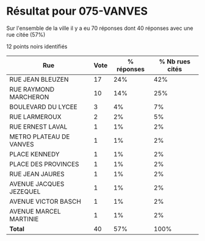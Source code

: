 # Résultat pour 075-VANVES

Sur l'ensemble de la ville il y a eu 70 réponses dont 40 réponses avec une rue citée (57%)

12 points noirs identifiés

| Rue | Vote | % réponses | % Nb rues cités|
|-----|------|------------|----------------|
| RUE JEAN BLEUZEN | 17 | 24% | 42%|
| RUE RAYMOND MARCHERON | 10 | 14% | 25%|
| BOULEVARD DU LYCEE | 3 | 4% | 7%|
| RUE LARMEROUX | 2 | 2% | 5%|
| RUE ERNEST LAVAL | 1 | 1% | 2%|
| METRO PLATEAU DE VANVES | 1 | 1% | 2%|
| PLACE KENNEDY | 1 | 1% | 2%|
| PLACE DES PROVINCES | 1 | 1% | 2%|
| RUE JEAN JAURES | 1 | 1% | 2%|
| AVENUE JACQUES JEZEQUEL | 1 | 1% | 2%|
| AVENUE VICTOR BASCH | 1 | 1% | 2%|
| AVENUE MARCEL MARTINIE | 1 | 1% | 2%|
| **Total** | 40 | 57% | 100%|
